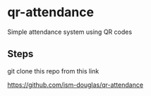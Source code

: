 # qr-attendance
Simple attendance system using QR codes

## Steps
git clone this repo from this link 

https://github.com/ism-douglas/qr-attendance







